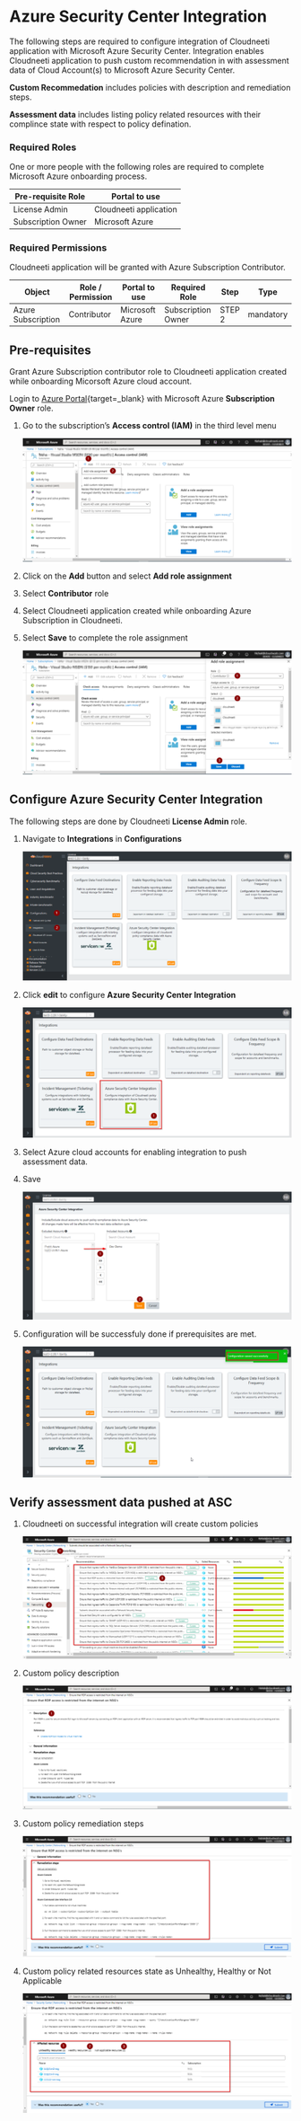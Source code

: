 # Azure Security Center Integration

The following steps are required to configure integration of Cloudneeti application with Microsoft Azure Security Center. Integration enables Cloudneeti application to push custom recommendation in with assessment data of Cloud Account(s) to Microsoft Azure Security Center.

**Custom Recommedation** includes policies with description and remediation steps.

**Assessment data** includes listing policy related resources with their complince state with respect to policy defination.

### Required Roles

One or more people with the following roles are required to complete Microsoft
Azure onboarding process.

| **Pre-requisite Role**  | **Portal to use**      |
|-------------------------|------------------------|
| License Admin           | Cloudneeti application |
| Subscription Owner      | Microsoft Azure        |

### Required Permissions

Cloudneeti application will be granted with Azure Subscription Contributor.

| Object | Role / Permission                                                 | Portal to use     | Required Role               | Step     | Type      | 
|------|-------------------------------------------------------------|-------------------|--------------------|----------|-----------|
| Azure Subscription | Contributor              | Microsoft Azure   | Subscription Owner | STEP 2   | mandatory | 


## Pre-requisites

Grant Azure Subscription contributor role to Cloudneeti application created while onboarding Micorsoft Azure cloud account.


Login to [Azure Portal](https://portal.azure.com/){target=_blank} with Microsoft Azure **Subscription Owner** role.

1.	Go to the subscription’s **Access control (IAM)** in the third level menu

    ![Assign role](.././images/ascPush/role_assign_0.png#thumbnail)

2.	Click on the **Add** button and select **Add role assignment**

3.	Select **Contributor** role 

4.  Select Cloudneeti application created while onboarding Azure Subscription in Cloudneeti.

4.	Select **Save** to complete the role assignment

    ![Assign role](.././images/ascPush/role_assign_1.png#thumbnail)


## Configure Azure Security Center Integration 

The following steps are done by Cloudneeti **License Admin** role.

1. Navigate to **Integrations** in **Configurations**

    ![Integrations](.././images/ascPush/integrations_0.png#thumbnail)


2. Click **edit** to configure **Azure Security Center Integration**

    ![Integrations](.././images/ascPush/integrations_1.png#thumbnail)

3. Select Azure cloud accounts for enabling integration to push assessment data.

4. Save

    ![Integrations](.././images/ascPush/integrations_2.png#thumbnail)

5. Configuration will be successfuly done if prerequisites are met.

    ![Integrations](.././images/ascPush/integrations_3.png#thumbnail)


## Verify assessment data pushed at ASC

1. Cloudneeti on successful integration will create custom policies

    ![assessment data ](.././images/ascPush/assessment_data_1.png#thumbnail)

2. Custom policy description 

    ![assessment data ](.././images/ascPush/assessment_data_2.png#thumbnail)

3. Custom policy remediation steps

    ![assessment data ](.././images/ascPush/assessment_data_3.png#thumbnail)

4. Custom policy related resources state as Unhealthy, Healthy or Not Applicable

    ![assessment data ](.././images/ascPush/assessment_data_4.png#thumbnail)
